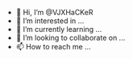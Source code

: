 - 👋 Hi, I’m @VJXHaCKeR
- 👀 I’m interested in ...
- 🌱 I’m currently learning ...
- 💞️ I’m looking to collaborate on ...
- 📫 How to reach me ...

<!---
VJXHaCKeR/VJXHaCKeR is a ✨ special ✨ repository because its `README.md` (this file) appears on your GitHub profile.
You can click the Preview link to take a look at your changes.
--->
